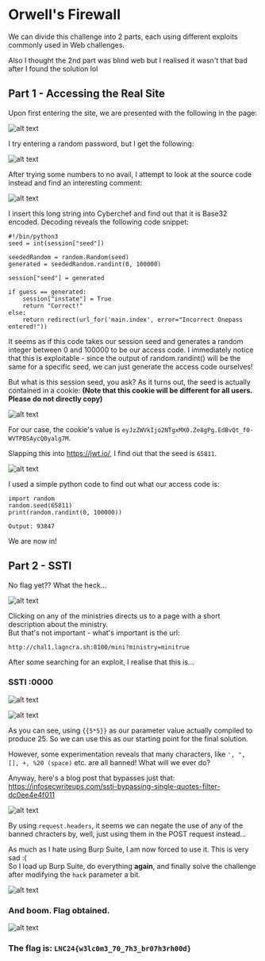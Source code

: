 # Orwell's Firewall

We can divide this challenge into 2 parts, each using different exploits commonly used in Web challenges.

Also I thought the 2nd part was blind web but I realised it wasn't that bad after I found the solution lol

## Part 1 - Accessing the Real Site
Upon first entering the site, we are presented with the following in the page:

![alt text](images/image.png)

I try entering a random password, but I get the following:

![alt text](images/image-1.png)

After trying some numbers to no avail, I attempt to look at the source code instead and find an interesting comment:

![alt text](images/image-2.png)

I insert this long string into Cyberchef and find out that it is Base32 encoded. Decoding reveals the following code snippet:

```
#!/bin/python3
seed = int(session["seed"])

seededRandom = random.Random(seed)
generated = seededRandom.randint(0, 100000)

session["seed"] = generated

if guess == generated:
    session["instate"] = True
    return "Correct!"
else:
    return redirect(url_for('main.index', error="Incorrect Onepass entered!"))
```
It seems as if this code takes our session seed and generates a random integer between 0 and 100000 to be our access code. I immediately notice that this is exploitable - since the output of random.randint() will be the same for a specific seed, we can just generate the access code ourselves!

But what is this session seed, you ask? As it turns out, the seed is actually contained in a cookie:
**(Note that this cookie will be different for all users. Please do not directly copy)**

![alt text](images/image-3.png)

For our case, the cookie's value is `eyJzZWVkIjo2NTgxMX0.Ze8gPg.EdBvQt_f0-WVTPBSAycQ0yalg7M`.

Slapping this into https://jwt.io/, I find out that the seed is `65811`.

![alt text](images/image-4.png)

I used a simple python code to find out what our access code is:

```
import random
random.seed(65811)
print(random.randint(0, 100000))
```
`Output: 93847`

We are now in!


## Part 2 - SSTI
No flag yet?? What the heck...

![alt text](images/image-5.png)


Clicking on any of the ministries directs us to a page with a short description about the ministry. \
But that's not important - what's important is the url:

`http://chal1.lagncra.sh:8100/mini?ministry=minitrue`

After some searching for an exploit, I realise that this is...
### SSTI :0000

![alt text](images/image-6.png)

![alt text](images/image-7.png)

As you can see, using `{{5*5}}` as our parameter value actually compiled to produce 25. So we can use this as our starting point for the final solution.

However, some experimentation reveals that many characters, like `', ", [], +, %20 (space)` etc. are all banned! What will we ever do?


Anyway, here's a blog post that bypasses just that: https://infosecwriteups.com/ssti-bypassing-single-quotes-filter-dc0ee4e4f011

![alt text](images/image-8.png)

By using `request.headers`, it seems we can negate the use of any of the banned chracters by, well, just using them in the POST request instead...


As much as I hate using Burp Suite, I am now forced to use it. This is very sad :( \
So I load up Burp Suite, do everything **again**, and finally solve the challenge after modifying the `hack` parameter a bit.


![alt text](images/image-9.png)

### And boom. Flag obtained. 
![alt text](images/image-10.png)

### The flag is: `LNC24{w3lc0m3_70_7h3_br07h3rh00d}`












